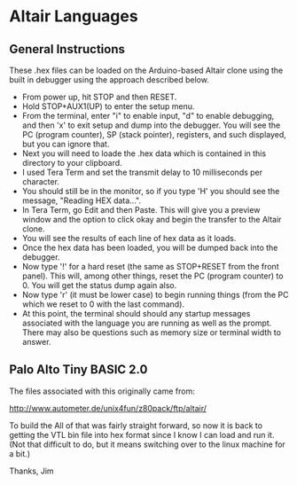 # Altair Languages

## General Instructions

These .hex files can be loaded on the Arduino-based Altair clone using the built in debugger using the approach described below.

* From power up, hit STOP and then RESET.
* Hold STOP+AUX1(UP) to enter the setup menu.
* From the terminal, enter "i" to enable input, "d" to enable debugging, and then 'x' to exit setup and dump into the debugger. You will see the PC (program counter), SP (stack pointer), registers, and such displayed, but you can ignore that.
* Next you will need to loade the .hex data which is contained in this directory to your clipboard.
* I used Tera Term and set the transmit delay to 10 milliseconds per character.
* You should still be in the monitor, so if you type 'H' you should see the message, "Reading HEX data...".
* In Tera Term, go Edit and then Paste. This will give you a preview window and the option to click okay and begin the transfer to the Altair clone.
* You will see the results of each line of hex data as it loads.
* Once the hex data has been loaded, you will be dumped back into the debugger.
* Now type '!' for a hard reset (the same as STOP+RESET from the front panel). This will, among other things, reset the PC (program counter) to 0. You will get the status dump again also.
* Now type 'r' (it must be lower case) to begin running things (from the PC which we reset to 0 with the last command).
* At this point, the terminal should should any startup messages associated with the language you are running as well as the prompt. There may also be questions such as memory size or terminal width to answer.

## Palo Alto Tiny BASIC 2.0

The files associated with this originally came from:

http://www.autometer.de/unix4fun/z80pack/ftp/altair/

To build the All of that was fairly straight forward, so now it is back to getting the VTL bin file into hex format since I know I can load and run it. (Not that difficult to do, but it means switching over to the linux machine for a bit.)

Thanks,
Jim
